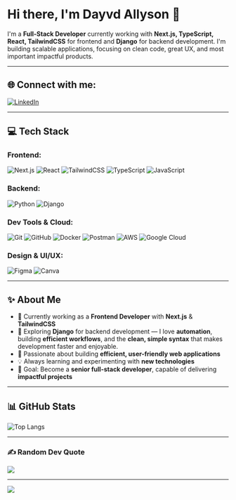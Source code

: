 # Hi there, I'm Dayvd Allyson 👋

I'm a **Full-Stack Developer** currently working with **Next.js, TypeScript, React, TailwindCSS** for frontend and **Django** for backend development. I'm building scalable applications, focusing on clean code, great UX, and most important impactful products.  

---

## 🌐 Connect with me:

[![LinkedIn](https://img.shields.io/badge/LinkedIn-%230077B5.svg?logo=linkedin&logoColor=white)](https://www.linkedin.com/in/dayvd-allyson-273a41232/)  

---

## 💻 Tech Stack

### Frontend:
![Next.js](https://img.shields.io/badge/Next-black?style=for-the-badge&logo=next.js&logoColor=white) ![React](https://img.shields.io/badge/React-%2320232a.svg?style=for-the-badge&logo=react&logoColor=%2361DAFB) ![TailwindCSS](https://img.shields.io/badge/TailwindCSS-%2338B2AC.svg?style=for-the-badge&logo=tailwind-css&logoColor=white) ![TypeScript](https://img.shields.io/badge/TypeScript-%23007ACC.svg?style=for-the-badge&logo=typescript&logoColor=white) ![JavaScript](https://img.shields.io/badge/JavaScript-%23323330.svg?style=for-the-badge&logo=javascript&logoColor=%23F7DF1E)  

### Backend:
![Python](https://img.shields.io/badge/Python-%23007ACC.svg?style=for-the-badge&logo=python&logoColor=white) ![Django](https://img.shields.io/badge/Django-%23092E20.svg?style=for-the-badge&logo=django&logoColor=white) 

### Dev Tools & Cloud:
![Git](https://img.shields.io/badge/git-%23F05033.svg?style=for-the-badge&logo=git&logoColor=white) ![GitHub](https://img.shields.io/badge/github-%23121011.svg?style=for-the-badge&logo=github&logoColor=white) ![Docker](https://img.shields.io/badge/docker-%230db7ed.svg?style=for-the-badge&logo=docker&logoColor=white) ![Postman](https://img.shields.io/badge/Postman-FF6C37?style=for-the-badge&logo=postman&logoColor=white) ![AWS](https://img.shields.io/badge/AWS-%23FF9900.svg?style=for-the-badge&logo=amazon-aws&logoColor=white) ![Google Cloud](https://img.shields.io/badge/GoogleCloud-%234285F4.svg?style=for-the-badge&logo=google-cloud&logoColor=white)  

### Design & UI/UX:
![Figma](https://img.shields.io/badge/figma-%23F24E1E.svg?style=for-the-badge&logo=figma&logoColor=white) ![Canva](https://img.shields.io/badge/Canva-%2300C4CC.svg?style=for-the-badge&logo=Canva&logoColor=white)  

---

## ✨ About Me

- 🏢 Currently working as a **Frontend Developer** with **Next.js** & **TailwindCSS**  
- 🔧 Exploring **Django** for backend development — I love **automation**, building **efficient workflows**, and the **clean, simple syntax** that makes development faster and enjoyable.
- 🚀 Passionate about building **efficient, user-friendly web applications**  
- 💡 Always learning and experimenting with **new technologies**  
- 🎯 Goal: Become a **senior full-stack developer**, capable of delivering **impactful projects**  

---

## 📊 GitHub Stats

![Top Langs](https://github-readme-stats.vercel.app/api/top-langs/?username=Dayvdallyson&layout=compact&theme=radical)  

---

### ✍️ Random Dev Quote

![](https://quotes-github-readme.vercel.app/api?type=horizontal&theme=radical)  

---

[![](https://visitcount.itsvg.in/api?id=Dayvdallyson&icon=0&color=0)](https://visitcount.itsvg.in)
